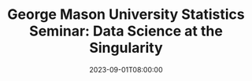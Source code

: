 ---
# Documentation: https://wowchemy.com/docs/managing-content/
type: webinar
title: "George Mason University Statistics Seminar: Data Science at the Singularity"
url_freeregister: https://statistics.gmu.edu/seminar-2023-01-09
date: 2023-09-01T08:00:00
date_end: 2023-09-01T09:00:00
all_day: false
speaker: "David Donoho"
---